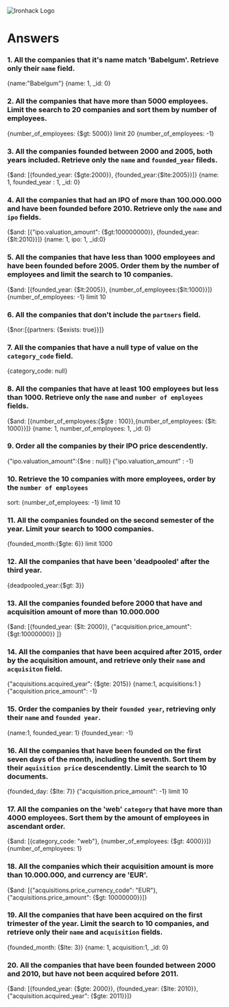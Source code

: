![Ironhack Logo](https://i.imgur.com/1QgrNNw.png)

# Answers

### 1. All the companies that it's name match 'Babelgum'. Retrieve only their `name` field.
{name:"Babelgum"}
{name: 1, _id: 0}

### 2. All the companies that have more than 5000 employees. Limit the search to 20 companies and sort them by **number of employees**.
{number_of_employees: {$gt: 5000}}
limit 20
{number_of_employees: -1}

### 3. All the companies founded between 2000 and 2005, both years included. Retrieve only the `name` and `founded_year` fileds.
{$and: [{founded_year: {$gte:2000}}, {founded_year:{$lte:2005}}]}
{name: 1, founded_year : 1, _id: 0} 

### 4. All the companies that had an IPO of more than 100.000.000 and have been founded before 2010. Retrieve only the `name` and `ipo` fields.
{$and: [{"ipo.valuation_amount": {$gt:100000000}}, {founded_year:{$lt:2010}}]}
{name: 1, ipo: 1, _id:0}

### 5. All the companies that have less than 1000 employees and have been founded before 2005. Order them by the number of employees and limit the search to 10 companies.
{$and: [{founded_year: {$lt:2005}}, {number_of_employees:{$lt:1000}}]}
{number_of_employees: -1}
limit 10

### 6. All the companies that don't include the `partners` field.
{$nor:[{partners: {$exists: true}}]}

### 7. All the companies that have a null type of value on the `category_code` field.
{category_code: null}

### 8. All the companies that have at least 100 employees but less than 1000. Retrieve only the `name` and `number of employees` fields.
{$and: [{number_of_employees:{$gte : 100}},{number_of_employees: {$lt: 1000}}]}
{name: 1, number_of_employees: 1, _id: 0}

### 9. Order all the companies by their IPO price descendently.
{"ipo.valuation_amount":{$ne : null}} 
{"ipo.valuation_amount" : -1}

### 10. Retrieve the 10 companies with more employees, order by the `number of employees`
sort: {number_of_employees: -1}
limit 10

### 11. All the companies founded on the second semester of the year. Limit your search to 1000 companies.
{founded_month:{$gte: 6}}
limit 1000

### 12. All the companies that have been 'deadpooled' after the third year.
{deadpooled_year:{$gt: 3}}

### 13. All the companies founded before 2000 that have and acquisition amount of more than 10.000.000
{$and: [{founded_year: {$lt: 2000}}, {"acquisition.price_amount": {$gt:10000000}} ]}

### 14. All the companies that have been acquired after 2015, order by the acquisition amount, and retrieve only their `name` and `acquisiton` field.
{"acquisitions.acquired_year": {$gte: 2015}}
{name:1, acquisitions:1 }
{"acquisition.price_amount": -1}

### 15. Order the companies by their `founded year`, retrieving only their `name` and `founded year`.
{name:1, founded_year: 1}
{founded_year: -1}

### 16. All the companies that have been founded on the first seven days of the month, including the seventh. Sort them by their `aquisition price` descendently. Limit the search to 10 documents.
{founded_day: {$lte: 7}}
{"acquisition.price_amount": -1}
limit 10

### 17. All the companies on the 'web' `category` that have more than 4000 employees. Sort them by the amount of employees in ascendant order.
{$and: [{category_code: "web"}, {number_of_employees: {$gt: 4000}}]}
{number_of_employees: 1}

### 18. All the companies which their acquisition amount is more than 10.000.000, and currency are 'EUR'.
{$and: [{"acquisitions.price_currency_code": "EUR"}, {"acquisitions.price_amount": {$gt: 10000000}}]}

### 19. All the companies that have been acquired on the first trimester of the year. Limit the search to 10 companies, and retrieve only their `name` and `acquisition` fields.
{founded_month: {$lte: 3}}
{name: 1, acquisition:1, _id: 0}

### 20. All the companies that have been founded between 2000 and 2010, but have not been acquired before 2011.
{$and: [{founded_year: {$gte: 2000}}, {founded_year: {$lte: 2010}}, {"acquisition.acquired_year": {$gte: 2011}}]}